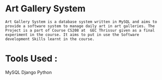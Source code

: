 # Art Gallery System 
    Art Gallery System is a database system written in MySQL and aims to provide a software system to manage daily art in art galleries. The Project is a part of Course CS208 at  GEC Thrissur given as a final experiment in the course. It aims to put in use the Software development Skills learnt in the course.
    
# Tools Used :
MySQL
Django
Python
    
